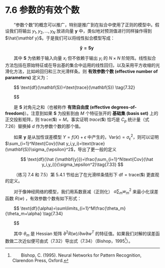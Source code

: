 # 7.6 参数的有效个数
<style>p{text-indent:2em;2}</style>

“参数个数”的概念可以推广，特别是推广到在拟合中使用了正则的模型中。假设我们将输出 $y_1,y_2,\ldots,y_N$ 放进向量 $\mathbf y$ 中，类似地对预测值进行同样操作得到 $\hat{\mathbf y}$。于是我们可以将线性拟合模型写成：


$$
\mathbf{\hat y=Sy}  \tag{7.31}
$$

其中 $\mathbf{S}$ 为依赖于输入向量 $x_i$ 但不依赖于输出 $y_i$ 的 $N\times N$ 阶矩阵。线性拟合方法包括在原始特征或在导出基的集合中运用的线性回归，以及采用平方收缩的光滑化方法，比如岭回归和三次光滑样条。则 **有效参数个数 (effective number of parameters)** 定义为：


$$
\text{df}(\mathbf{S})=\text{trace}(\mathbf{S})    \tag{7.32} 

$$

是 $\mathbf{S}$ 对角元之和（也被称作 **有效自由度 (effective degrees-of-freedom)**）。注意到如果 $\mathbf{S}$ 为投影到由 $M$ 个特征张开的 **基础集 (basis set)** 上的正交投影矩阵，则 $\text{trace}(\mathbf{S})=M$。事实证明 $trace(\mathbf{S})$ 恰巧是 $C_p$ 统计量（式 7.26）替换掉 $d$ 作为参数个数的那个值。

如果 $\mathbf y$ 是从加性误差模型 $Y=f(X)+\epsilon$ 中产生的，$\text{Var}(\epsilon)=\sigma_\epsilon^2$，则可以证明 $\sum_{i=1}^N\text{Cov}(\hat y_i,y_i)=\text{trace}(\mathbf{S})\sigma_{\epsilon}^2$，导出了更一般的定义


$$
\text{df}(\hat {\mathbf{y}})=\frac{\sum_{i=1}^N\text{Cov}(\hat y_i,y_i)}{\sigma_\epsilon^2}\tag{7.33}
$$

（练习 7.4 和 7.5）第 5.4.1 节给出了在光滑样条情形下 $\text{df}=\text{trace}(\mathbf{S})$ 更直观的定义。

对于像神经网络的模型，我们用系数衰减（正则化） $\alpha\sum_m w_m^2$ 来最小化误差函数 $R(w)$ ，有效参数个数有如下形式：


$$
\text{df}(\alpha)=\sum\limits_{i=1}^M\frac{\theta_m}{\theta_m+\alpha} \tag{7.34} 

$$

其中 $\theta_m$ 是 Hessian 矩阵 $\partial^2R(w)/\partial w\partial w^T$ 的特征值。如果我们对解的误差函数做二次近似便可由式（7.32）导出式（7.34）（Bishop，1995[^1]）。

[^1]: Bishop, C. (1995). Neural Networks for Pattern Recognition, Clarendon Press, Oxford.
